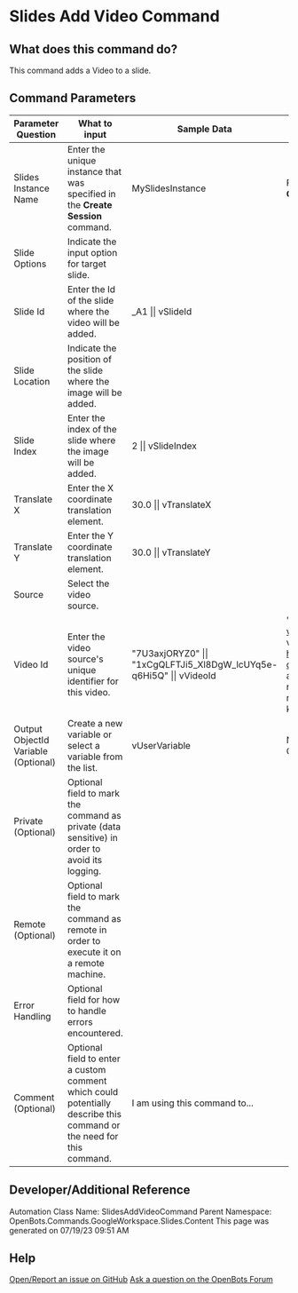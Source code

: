 <!--TITLE: Slides Add Video Command -->
<!-- SUBTITLE: a command in the Google Workspace Commands\Slides\Content group. -->
# Slides Add Video Command


## What does this command do?
This command adds a Video to a slide.


## Command Parameters
| Parameter Question   	| What to input  	|  Sample Data 	| Remarks  	|
| ---                    | ---               | ---           | ---       |
|Slides Instance Name|Enter the unique instance that was specified in the **Create Session** command.|MySlidesInstance|Failure to enter the correct instance or failure to first call the **Create Session** command will cause an error.|
|Slide Options|Indicate the input option for target slide.|||
|Slide Id|Enter the Id of the slide where the video will be added.|_A1 \|\| vSlideId||
|Slide Location|Indicate the position of the slide where the image will be added.|||
|Slide Index|Enter the index of the slide where the image will be added.|2 \|\| vSlideIndex||
|Translate X|Enter the X coordinate translation element.|30.0 \|\| vTranslateX||
|Translate Y|Enter the Y coordinate translation element.|30.0 \|\| vTranslateY||
|Source|Select the video source.|||
|Video Id|Enter the video source's unique identifier for this video.|"7U3axjORYZ0" \|\| "1xCgQLFTJi5_Xl8DgW_lcUYq5e-q6Hi5Q" \|\| vVideoId|"e.g. For YouTube video https://www.youtube.com/watch?v=7U3axjORYZ0, the ID is 7U3axjORYZ0. For a Google Drive video https://drive.google.com/file/d/1xCgQLFTJi5_Xl8DgW_lcUYq5e-q6Hi5Q the ID is 1xCgQLFTJi5_Xl8DgW_lcUYq5e-q6Hi5Q. To access a Google Drive video file, you might need to add a resource key to the HTTP header for a subset of old files. For more information, see Access link - shared files using resource keys.|
|Output ObjectId Variable (Optional)|Create a new variable or select a variable from the list.|vUserVariable|New variables/arguments may be instantiated by utilizing the Ctrl+K/Ctrl+J shortcuts.|
|Private (Optional)|Optional field to mark the command as private (data sensitive) in order to avoid its logging.|||
|Remote (Optional)|Optional field to mark the command as remote in order to execute it on a remote machine.|||
|Error Handling|Optional field for how to handle errors encountered.|||
|Comment (Optional)|Optional field to enter a custom comment which could potentially describe this command or the need for this command.|I am using this command to...||


## Developer/Additional Reference
Automation Class Name: SlidesAddVideoCommand
Parent Namespace: OpenBots.Commands.GoogleWorkspace.Slides.Content
This page was generated on 07/19/23 09:51 AM


## Help
[Open/Report an issue on GitHub](https://github.com/OpenBotsAI/OpenBots.Studio/issues/new)
[Ask a question on the OpenBots Forum](https://openbots.ai/forums/)
